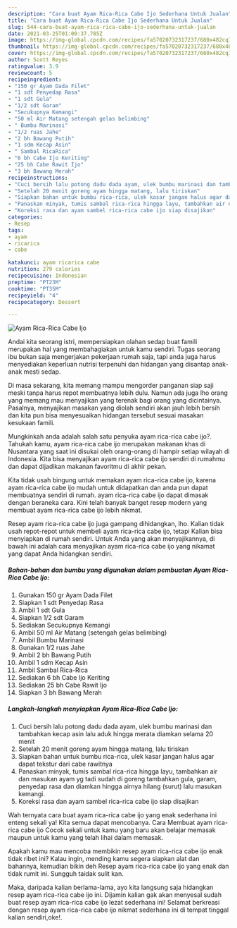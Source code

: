 ```yaml
---
description: "Cara buat Ayam Rica-Rica Cabe Ijo Sederhana Untuk Jualan"
title: "Cara buat Ayam Rica-Rica Cabe Ijo Sederhana Untuk Jualan"
slug: 544-cara-buat-ayam-rica-rica-cabe-ijo-sederhana-untuk-jualan
date: 2021-03-25T01:09:37.785Z
image: https://img-global.cpcdn.com/recipes/fa57020732317237/680x482cq70/ayam-rica-rica-cabe-ijo-foto-resep-utama.jpg
thumbnail: https://img-global.cpcdn.com/recipes/fa57020732317237/680x482cq70/ayam-rica-rica-cabe-ijo-foto-resep-utama.jpg
cover: https://img-global.cpcdn.com/recipes/fa57020732317237/680x482cq70/ayam-rica-rica-cabe-ijo-foto-resep-utama.jpg
author: Scott Reyes
ratingvalue: 3.9
reviewcount: 5
recipeingredient:
- "150 gr Ayam Dada Filet"
- "1 sdt Penyedap Rasa"
- "1 sdt Gula"
- "1/2 sdt Garam"
- "Secukupnya Kemangi"
- "50 ml Air Matang setengah gelas belimbing"
- " Bumbu Marinasi"
- "1/2 ruas Jahe"
- "2 bh Bawang Putih"
- "1 sdm Kecap Asin"
- " Sambal RicaRica"
- "6 bh Cabe Ijo Keriting"
- "25 bh Cabe Rawit Ijo"
- "3 bh Bawang Merah"
recipeinstructions:
- "Cuci bersih lalu potong dadu dada ayam, ulek bumbu marinasi dan tambahkan kecap asin lalu aduk hingga merata diamkan selama 20 menit"
- "Setelah 20 menit goreng ayam hingga matang, lalu tiriskan"
- "Siapkan bahan untuk bumbu rica-rica, ulek kasar jangan halus agar dapat tekstur dari cabe rawitnya"
- "Panaskan minyak, tumis sambal rica-rica hingga layu, tambahkan air dan masukan ayam yg tadi sudah di goreng tambahkan gula, garam, penyedap rasa dan diamkan hingga airnya hilang (surut) lalu masukan kemangi."
- "Koreksi rasa dan ayam sambel rica-rica cabe ijo siap disajikan"
categories:
- Resep
tags:
- ayam
- ricarica
- cabe

katakunci: ayam ricarica cabe 
nutrition: 279 calories
recipecuisine: Indonesian
preptime: "PT23M"
cooktime: "PT35M"
recipeyield: "4"
recipecategory: Dessert

---
```



![Ayam Rica-Rica Cabe Ijo](https://img-global.cpcdn.com/recipes/fa57020732317237/680x482cq70/ayam-rica-rica-cabe-ijo-foto-resep-utama.jpg)

Andai kita seorang istri, mempersiapkan olahan sedap buat famili merupakan hal yang membahagiakan untuk kamu sendiri. Tugas seorang ibu bukan saja mengerjakan pekerjaan rumah saja, tapi anda juga harus menyediakan keperluan nutrisi terpenuhi dan hidangan yang disantap anak-anak mesti sedap.

Di masa  sekarang, kita memang mampu mengorder panganan siap saji meski tanpa harus repot membuatnya lebih dulu. Namun ada juga lho orang yang memang mau menyajikan yang terenak bagi orang yang dicintainya. Pasalnya, menyajikan masakan yang diolah sendiri akan jauh lebih bersih dan kita pun bisa menyesuaikan hidangan tersebut sesuai masakan kesukaan famili. 



Mungkinkah anda adalah salah satu penyuka ayam rica-rica cabe ijo?. Tahukah kamu, ayam rica-rica cabe ijo merupakan makanan khas di Nusantara yang saat ini disukai oleh orang-orang di hampir setiap wilayah di Indonesia. Kita bisa menyajikan ayam rica-rica cabe ijo sendiri di rumahmu dan dapat dijadikan makanan favoritmu di akhir pekan.

Kita tidak usah bingung untuk memakan ayam rica-rica cabe ijo, karena ayam rica-rica cabe ijo mudah untuk didapatkan dan anda pun dapat membuatnya sendiri di rumah. ayam rica-rica cabe ijo dapat dimasak dengan beraneka cara. Kini telah banyak banget resep modern yang membuat ayam rica-rica cabe ijo lebih nikmat.

Resep ayam rica-rica cabe ijo juga gampang dihidangkan, lho. Kalian tidak usah repot-repot untuk membeli ayam rica-rica cabe ijo, tetapi Kalian bisa menyiapkan di rumah sendiri. Untuk Anda yang akan menyajikannya, di bawah ini adalah cara menyajikan ayam rica-rica cabe ijo yang nikamat yang dapat Anda hidangkan sendiri.

<!--inarticleads1-->

##### Bahan-bahan dan bumbu yang digunakan dalam pembuatan Ayam Rica-Rica Cabe Ijo:

1. Gunakan 150 gr Ayam Dada Filet
1. Siapkan 1 sdt Penyedap Rasa
1. Ambil 1 sdt Gula
1. Siapkan 1/2 sdt Garam
1. Sediakan Secukupnya Kemangi
1. Ambil 50 ml Air Matang (setengah gelas belimbing)
1. Ambil  Bumbu Marinasi
1. Gunakan 1/2 ruas Jahe
1. Ambil 2 bh Bawang Putih
1. Ambil 1 sdm Kecap Asin
1. Ambil  Sambal Rica-Rica
1. Sediakan 6 bh Cabe Ijo Keriting
1. Sediakan 25 bh Cabe Rawit Ijo
1. Siapkan 3 bh Bawang Merah




<!--inarticleads2-->

##### Langkah-langkah menyiapkan Ayam Rica-Rica Cabe Ijo:

1. Cuci bersih lalu potong dadu dada ayam, ulek bumbu marinasi dan tambahkan kecap asin lalu aduk hingga merata diamkan selama 20 menit
1. Setelah 20 menit goreng ayam hingga matang, lalu tiriskan
1. Siapkan bahan untuk bumbu rica-rica, ulek kasar jangan halus agar dapat tekstur dari cabe rawitnya
1. Panaskan minyak, tumis sambal rica-rica hingga layu, tambahkan air dan masukan ayam yg tadi sudah di goreng tambahkan gula, garam, penyedap rasa dan diamkan hingga airnya hilang (surut) lalu masukan kemangi.
1. Koreksi rasa dan ayam sambel rica-rica cabe ijo siap disajikan




Wah ternyata cara buat ayam rica-rica cabe ijo yang enak sederhana ini enteng sekali ya! Kita semua dapat mencobanya. Cara Membuat ayam rica-rica cabe ijo Cocok sekali untuk kamu yang baru akan belajar memasak maupun untuk kamu yang telah lihai dalam memasak.

Apakah kamu mau mencoba membikin resep ayam rica-rica cabe ijo enak tidak ribet ini? Kalau ingin, mending kamu segera siapkan alat dan bahannya, kemudian bikin deh Resep ayam rica-rica cabe ijo yang enak dan tidak rumit ini. Sungguh taidak sulit kan. 

Maka, daripada kalian berlama-lama, ayo kita langsung saja hidangkan resep ayam rica-rica cabe ijo ini. Dijamin kalian gak akan menyesal sudah buat resep ayam rica-rica cabe ijo lezat sederhana ini! Selamat berkreasi dengan resep ayam rica-rica cabe ijo nikmat sederhana ini di tempat tinggal kalian sendiri,oke!.

